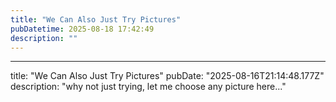 ```yaml
---
title: "We Can Also Just Try Pictures"
pubDatetime: 2025-08-18 17:42:49
description: ""
---
```

---
title: "We Can Also Just Try Pictures"
pubDate: "2025-08-16T21:14:48.177Z"
description: "why not just trying, let me choose any picture here..."
